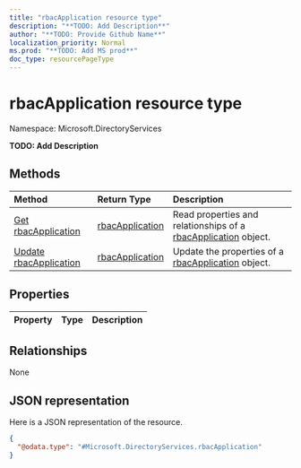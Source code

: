 ```yaml
---
title: "rbacApplication resource type"
description: "**TODO: Add Description**"
author: "**TODO: Provide Github Name**"
localization_priority: Normal
ms.prod: "**TODO: Add MS prod**"
doc_type: resourcePageType
---
```


# rbacApplication resource type


Namespace: Microsoft.DirectoryServices

**TODO: Add Description**

## Methods
|Method|Return Type|Description|
|:---|:---|:---|
|[Get rbacApplication](../api/microsoft.directoryservices-rbacapplication-get.md)|[rbacApplication](../resources/microsoft.directoryservices-rbacapplication.md)|Read properties and relationships of a [rbacApplication](../resources/microsoft.directoryservices-rbacapplication.md) object.|
|[Update rbacApplication](../api/microsoft.directoryservices-rbacapplication-update.md)|[rbacApplication](../resources/microsoft.directoryservices-rbacapplication.md)|Update the properties of a [rbacApplication](../resources/microsoft.directoryservices-rbacapplication.md) object.|

## Properties
|Property|Type|Description|
|:---|:---|:---|

## Relationships
None

## JSON representation
Here is a JSON representation of the resource.
<!-- {
  "blockType": "resource",
  "keyProperty": "id",
  "@odata.type": "Microsoft.DirectoryServices.rbacApplication",
  "baseType": "",
  "openType": false
}
-->
``` json
{
  "@odata.type": "#Microsoft.DirectoryServices.rbacApplication"
}
```

